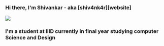 ### Hi there, I'm Shivankar - aka [shiv4nk4r][website]

![](https://komarev.com/ghpvc/?username=shiv4nk4r)

### I'm a student at IIID currently in final year studying computer Science and Design
<!---
shiv4nk4r/shiv4nk4r is a ✨ special ✨ repository because its `README.md` (this file) appears on your GitHub profile.
You can click the Preview link to take a look at your changes.
--->
